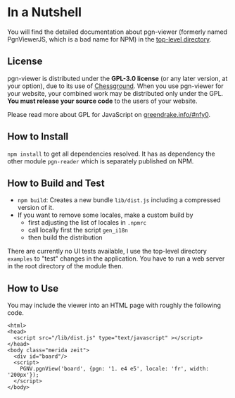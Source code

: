 # In a Nutshell

You will find the detailed documentation about pgn-viewer (formerly named PgnViewerJS, which is a bad name for NPM) in the [top-level directory](https://github.com/mliebelt/PgnViewerJS/blob/master/readme.md).

## License

pgn-viewer is distributed under the **GPL-3.0 license** (or any later version, at your option), due to its use of [Chessground](https://github.com/ornicar/chessground).
When you use pgn-viewer for your website, your combined work may be distributed only under the GPL. **You must release your source code** to the users of your website.

Please read more about GPL for JavaScript on [greendrake.info/#nfy0](http://greendrake.info/#nfy0).

## How to Install

`npm install` to get all dependencies resolved. It has as dependency the other module `pgn-reader` which is separately published on NPM.

## How to Build and Test

* `npm build`: Creates a new bundle `lib/dist.js` including a compressed version of it.
* If you want to remove some locales, make a custom build by
  * first adjusting the list of locales in `.npmrc`
  * call locally first the script `gen_i18n`
  * then build the distribution

There are currently no UI tests available, I use the top-level directory `examples` to "test" changes in the application. You have to run a web server in the root directory of the module then.

## How to Use

You may include the viewer into an HTML page with roughly the following code.

    <html>
    <head>
      <script src="/lib/dist.js" type="text/javascript" ></script>
    </head>
    <body class="merida zeit">
      <div id="board"/>
      <script>
        PGNV.pgnView('board', {pgn: '1. e4 e5', locale: 'fr', width: '200px'});
      </script>
    </body>